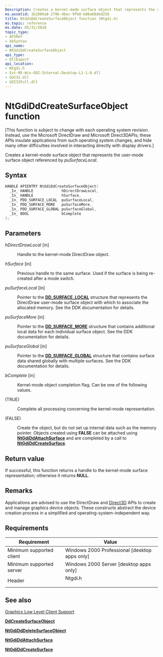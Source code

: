 ```yaml
---
Description: Creates a kernel-mode surface object that represents the user-mode surface object referenced by puSurfaceLocal.
ms.assetid: 1b2886a8-279b-4bec-9fb8-b88a68ded25b
title: NtGdiDdCreateSurfaceObject function (Ntgdi.h)
ms.topic: reference
ms.date: 05/31/2018
topic_type: 
- APIRef
- kbSyntax
api_name: 
- NtGdiDdCreateSurfaceObject
api_type: 
- DllExport
api_location: 
- Ntgdi.h
- Ext-MS-Win-GDI-Internal-Desktop-L1-1-0.dll
- GDI32.dll
- GDI32Full.dll
---
```


# NtGdiDdCreateSurfaceObject function

\[This function is subject to change with each operating system revision. Instead, use the Microsoft DirectDraw and Microsoft Direct3DAPIs; these APIs insulate applications from such operating system changes, and hide many other difficulties involved in interacting directly with display drivers.\]

Creates a kernel-mode surface object that represents the user-mode surface object referenced by *puSurfaceLocal*.

## Syntax


```C++
HANDLE APIENTRY NtGdiDdCreateSurfaceObject(
  _In_ HANDLE             hDirectDrawLocal,
  _In_ HANDLE             hSurface,
  _In_ PDD_SURFACE_LOCAL  puSurfaceLocal,
  _In_ PDD_SURFACE_MORE   puSurfaceMore,
  _In_ PDD_SURFACE_GLOBAL puSurfaceGlobal,
  _In_ BOOL               bComplete
);
```



## Parameters

<dl> <dt>

*hDirectDrawLocal* \[in\]
</dt> <dd>

Handle to the kernel-mode DirectDraw object.

</dd> <dt>

*hSurface* \[in\]
</dt> <dd>

Previous handle to the same surface. Used if the surface is being re-created after a mode switch.

</dd> <dt>

*puSurfaceLocal* \[in\]
</dt> <dd>

Pointer to the [**DD\_SURFACE\_LOCAL**](/windows/win32/api/ddrawint/ns-ddrawint-dd_surface_local) structure that represents the DirectDraw user-mode surface object with which to associate the allocated memory. See the DDK documentation for details.

</dd> <dt>

*puSurfaceMore* \[in\]
</dt> <dd>

Pointer to the [**DD\_SURFACE\_MORE**](/windows/win32/api/ddrawint/ns-ddrawint-dd_surface_more) structure that contains additional local data for each individual surface object. See the DDK documentation for details.

</dd> <dt>

*puSurfaceGlobal* \[in\]
</dt> <dd>

Pointer to the [**DD\_SURFACE\_GLOBAL**](/windows/win32/api/ddrawint/ns-ddrawint-dd_surface_global) structure that contains surface data shared globally with multiple surfaces. See the DDK documentation for details.

</dd> <dt>

*bComplete* \[in\]
</dt> <dd>

Kernel-mode object completion flag. Can be one of the following values.

<dt>



 (TRUE)


</dt> <dd>

Complete all processing concerning the kernel-mode representation.

</dd> <dt>



 (FALSE)


</dt> <dd>

Create the object, but do not set up internal data such as the memory pointer. Objects created using **FALSE** can be attached using [**NtGdiDdAttachSurface**](-dxgkernel-ntgdiddattachsurface.md) and are completed by a call to [**NtGdiDdCreateSurface**](-dxgkernel-ntgdiddcreatesurface.md).

</dd> </dl> </dd> </dl>

## Return value

If successful, this function returns a handle to the kernel-mode surface representation; otherwise it returns **NULL**.

## Remarks

Applications are advised to use the DirectDraw and [Direct3D](../direct3d10/d3d10-graphics-reference.md) APIs to create and manage graphics device objects. These constructs abstract the device creation process in a simplified and operating-system-independent way.

## Requirements



| Requirement | Value |
|-------------------------------------|------------------------------------------------------------------------------------|
| Minimum supported client<br/> | Windows 2000 Professional \[desktop apps only\]<br/>                         |
| Minimum supported server<br/> | Windows 2000 Server \[desktop apps only\]<br/>                               |
| Header<br/>                   | <dl> <dt>Ntgdi.h</dt> </dl> |



## See also

<dl> <dt>

[Graphics Low Level Client Support](-dxgkernel-low-level-client-support.md)
</dt> <dt>

[**DdCreateSurfaceObject**](/windows/desktop/api/Ddrawgdi/nf-ddrawgdi-ddcreatesurfaceobject)
</dt> <dt>

[**NtGdiDdDeleteSurfaceObject**](-dxgkernel-ntgdidddeletesurfaceobject.md)
</dt> <dt>

[**NtGdiDdAttachSurface**](-dxgkernel-ntgdiddattachsurface.md)
</dt> <dt>

[**NtGdiDdCreateSurface**](-dxgkernel-ntgdiddcreatesurface.md)
</dt> </dl>

 

 
